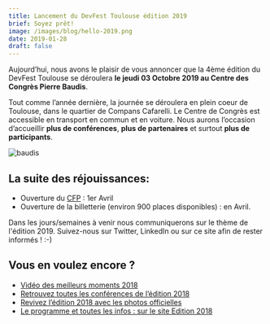 ```yaml
---
title: Lancement du DevFest Toulouse édition 2019
brief: Soyez prêt!
image: /images/blog/hello-2019.png
date: 2019-01-28
draft: false
---
```


Aujourd’hui, nous avons le plaisir de vous annoncer que la 4ème édition du DevFest Toulouse se déroulera **le jeudi 03 Octobre 2019 au Centre des Congrès Pierre Baudis**.

Tout comme l’année dernière, la journée se déroulera en plein coeur de Toulouse, dans le quartier de Compans Cafarelli. Le Centre de Congrès est accessible en transport en commun et en voiture. Nous aurons l’occasion d’accueillir **plus de conférences**, **plus de partenaires** et surtout **plus de participants**.

![baudis](/images/blog/baudis.jpg)

## La suite des réjouissances:

* Ouverture du [CFP](https://conference-hall.io/public/event/HJRThubF4uYPkb7jSUxi) : 1er Avril
* Ouverture de la billetterie (environ 900 places disponibles) : en Avril.

Dans les jours/semaines à venir nous communiquerons sur le thème de l'édition 2019. Suivez-nous sur Twitter, LinkedIn ou sur ce site afin de rester informés ! :-)

## Vous en voulez encore ?

* [Vidéo des meilleurs moments 2018](https://www.youtube.com/watch?v=ZQGRMJzi6yU)
* [Retrouvez toutes les conférences de l’édition 2018](https://www.youtube.com/watch?v=ZQGRMJzi6yU&list=PLuZ_sYdawLiXmCwIYJs7AcBaXmUsVgPMU)
* [Revivez l’édition 2018 avec les photos officielles](https://photos.google.com/share/AF1QipNXrf4emzX-sHvtCLQ6oJOHoTKs-JpNS34QLOQ3J_vQPIwAOS6mA1svo_-EUsLAdA?key=TVY3dlFTMHBkX2tYazR0U0lBTGhJMEpHZWE4UHR3)
* [Le programme et toutes les infos : sur le site Edition 2018](https://2018.devfesttoulouse.fr/)
